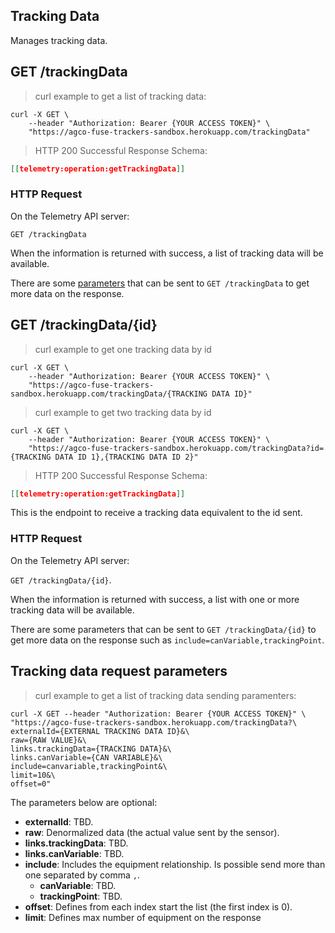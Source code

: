 ## Tracking Data

Manages tracking data.

## GET /trackingData

> curl example to get a list of tracking data:

```shell
curl -X GET \
    --header "Authorization: Bearer {YOUR ACCESS TOKEN}" \
    "https://agco-fuse-trackers-sandbox.herokuapp.com/trackingData"
```

> HTTP 200 Successful Response Schema:

```json
[[telemetry:operation:getTrackingData]]
```

### HTTP Request

On the Telemetry API server:

`GET /trackingData`

When the information is returned with success, a list of tracking data will be available.

There are some [parameters](#tracking-data-request-parameters) that can be sent to `GET /trackingData` to get more data on the response.

## GET /trackingData/{id}

> curl example to get one tracking data by id

```shell
curl -X GET \
    --header "Authorization: Bearer {YOUR ACCESS TOKEN}" \
    "https://agco-fuse-trackers-sandbox.herokuapp.com/trackingData/{TRACKING DATA ID}"
```

> curl example to get two tracking data by id

```shell
curl -X GET \
    --header "Authorization: Bearer {YOUR ACCESS TOKEN}" \
    "https://agco-fuse-trackers-sandbox.herokuapp.com/trackingData?id={TRACKING DATA ID 1},{TRACKING DATA ID 2}"
```

> HTTP 200 Successful Response Schema:

```json
[[telemetry:operation:getTrackingData]]
```

This is the endpoint to receive a tracking data equivalent to the id sent.

### HTTP Request

On the Telemetry API server:

`GET /trackingData/{id}`.

When the information is returned with success, a list with one or more tracking data will be available.

There are some parameters that can be sent to `GET /trackingData/{id}` to get more data on the response such as `include=canVariable,trackingPoint`.

## Tracking data request parameters

> curl example to get a list of tracking data sending paramenters:

```shell
curl -X GET --header "Authorization: Bearer {YOUR ACCESS TOKEN}" \
"https://agco-fuse-trackers-sandbox.herokuapp.com/trackingData?\
externalId={EXTERNAL TRACKING DATA ID}&\
raw={RAW VALUE}&\
links.trackingData={TRACKING DATA}&\
links.canVariable={CAN VARIABLE}&\
include=canvariable,trackingPoint&\
limit=10&\
offset=0"
```

The parameters below are optional:

- **externalId**: TBD.
- **raw**: Denormalized data (the actual value sent by the sensor).
- **links.trackingData**: TBD.
- **links.canVariable**: TBD.
- **include**: Includes the equipment relationship. Is possible send more than one separated by comma `,`.
  - **canVariable**: TBD.
  - **trackingPoint**: TBD.
- **offset**: Defines from each index start the list (the first index is 0).
- **limit**: Defines max number of equipment on the response
